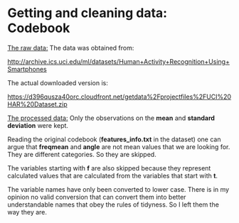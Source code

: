 # Getting and cleaning data: Codebook

<ins>The raw data:</ins>
The data was obtained from: 

http://archive.ics.uci.edu/ml/datasets/Human+Activity+Recognition+Using+Smartphones


The actual downloaded version is:

https://d396qusza40orc.cloudfront.net/getdata%2Fprojectfiles%2FUCI%20HAR%20Dataset.zip


<ins>The processed data:</ins>
Only the observations on the **mean** and **standard deviation** were kept.

Reading the original codebook (**features_info.txt** in the dataset) one can 
argue that **freqmean** and **angle** are not mean values that we are looking 
for. They are different categories. So they are skipped.

The variables starting with **f** are also skipped because they represent 
calculated values that are calculated from the variables that start with **t**.

The variable names have only been converted to lower case. There is in my opinion
no valid conversion that can convert them into better understandable names that
obey the rules of tidyness. So I left them the way they are.